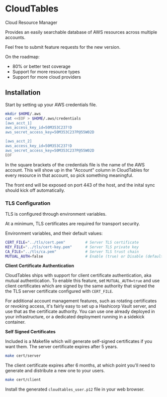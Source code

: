 # CloudTables

Cloud Resource Manager

Provides an easily searchable database of AWS resources across multiple accounts.

Feel free to submit feature requests for the new version.

On the roadmap:

* 80% or better test coverage
* Support for more resource types
* Support for more cloud providers

## Installation

Start by setting up your AWS credentials file.

```sh
mkdir $HOME/.aws
cat <<EOF > $HOME/.aws/credentials
[aws_acct_1]
aws_access_key_id=50M353C237!D
aws_secret_access_key=50M353C237P@55W02D

[aws_acct_2]
aws_access_key_id=50M353C237!D
aws_secret_access_key=50M353C237P@55W02D
EOF
```

In the square brackets of the credentials file is the name of the AWS account.  This will show up in the "Account" column in CloudTables for every resource in that account, so pick something meaningful.

The front end will be exposed on port 443 of the host, and the inital sync should kick off automatically.

### TLS Configuration

TLS is configured through environment variables.

At a minimum, TLS certificates are required for transport security.

Environment variables, and their default values:

```sh
CERT_FILE="../tls/cert.pem"         # Server TLS certificate
KEY_FILE="../tls/cert-key.pem"      # Server TLS private key
CA_FILE="../tls/ca.pem"             # Server TLS trust chain
MUTUAL_AUTH=false                   # Enable (true) or Disable (default) client authentication
```

**Client Certificate Authentication**

CloudTables ships with support for client certificate authentication, aka mutual authentication.  To enable this feature, set `MUTUAL_AUTH=true` and use client certificates which are signed by the same authority that signed the the TLS server certificate configured with `CERT_FILE`.

For additional account management features, such as rotating certificates or revoking access, it's fairly easy to set up a Hashicorp Vault server, and use that as the certificate authority.  You can use one already deployed in your infrastructure, or a dedicated deployment running in a sidekick container.

**Self Signed Certificates**

Included is a Makefile which will generate self-signed certificates if you want them.  The server certificate expires after 5 years.

```sh
make cert/server
```

The client certificate expires after 6 months, at which point you'll need to generate and distribute a new one to your users.

```sh
make cert/client
```

Install the generated `cloudtables_user.p12` file in your web browser.
